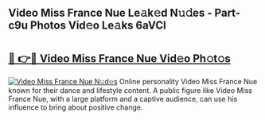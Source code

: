 ## Video Miss France Nue Le𝚊k𝚎d N𝚞𝚍es - Part-c9u Photos Vid𝚎o Le𝚊ks 6aVCl

# <h2><a href="http://fbail1o.evod.top/?m=Video+Miss+France+Nue">🔗 👉🔴 Video Miss France Nue Vid𝚎o Ph𝚘t𝚘s</a></h2>

[![Video Miss France Nue N𝚞d𝚎s](https://i.imgur.com/8V9OHl7.gif)](http://fbail1o.evod.top/?m=Video+Miss+France+Nue)
Online personality Video Miss France Nue known for their dance and lifestyle content. A public figure like Video Miss France Nue, with a large platform and a captive audience, can use his influence to bring about positive change. 
